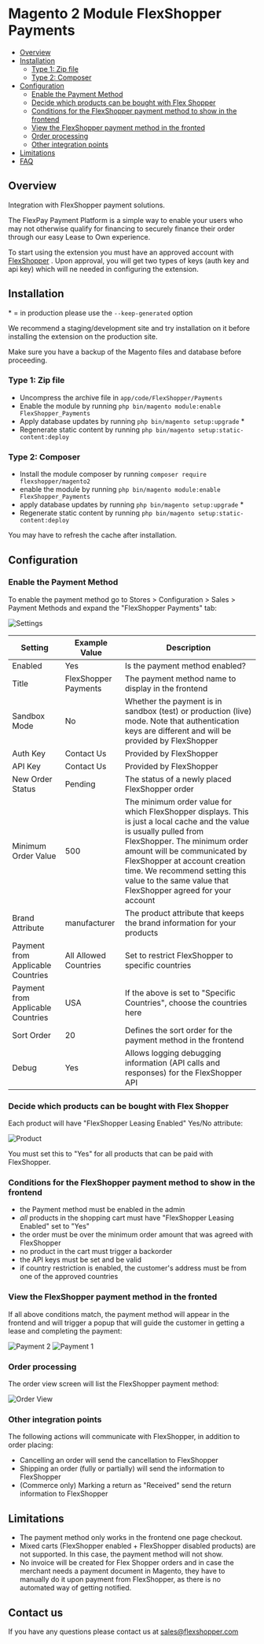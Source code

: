 # Magento 2 Module FlexShopper Payments

  * [Overview](#overview)
  * [Installation](#installation)
    + [Type 1: Zip file](#type-1--zip-file)
    + [Type 2: Composer](#type-2--composer)
  * [Configuration](#configuration)
    + [Enable the Payment Method](#enable-the-payment-method)
    + [Decide which products can be bought with Flex Shopper](#decide-which-products-can-be-bought-with-flex-shopper)
    + [Conditions for the FlexShopper payment method to show in the frontend](#conditions-for-the-flexshopper-payment-method-to-show-in-the-frontend)
    + [View the FlexShopper payment method in the fronted](#view-the-flexshopper-payment-method-in-the-fronted)
    + [Order processing](#order-processing)
    + [Other integration points](#other-integration-points)
  * [Limitations](#limitations)
  * [FAQ](#faq)

## Overview
Integration with FlexShopper payment solutions. 

The FlexPay Payment Platform is a simple way to enable your users who may not otherwise qualify for financing to securely finance their order through our easy Lease to Own experience.

To start using the extension you must have an approved account with  [FlexShopper](https://www.flexshopper.com/) . Upon approval, you will get two types of keys (auth key and api key) which will ne needed in configuring the extension.


## Installation
\* = in production please use the `--keep-generated` option

We recommend a staging/development site and try installation on it before installing the extension on the production site.

Make sure you have a backup of the Magento files and database before proceeding.

### Type 1: Zip file

 - Uncompress the archive file in `app/code/FlexShopper/Payments`
 - Enable the module by running `php bin/magento module:enable FlexShopper_Payments`
 - Apply database updates by running `php bin/magento setup:upgrade` \*
 - Regenerate static content by running `php bin/magento setup:static-content:deploy`

### Type 2: Composer

 - Install the module composer by running `composer require flexshopper/magento2`
 - enable the module by running `php bin/magento module:enable FlexShopper_Payments`
 - apply database updates by running `php bin/magento setup:upgrade` \*
 - Regenerate static content by running `php bin/magento setup:static-content:deploy`

You may have to refresh the cache after installation.

## Configuration

### Enable the Payment Method

To enable the payment method go to Stores > Configuration > Sales > Payment Methods and expand the "FlexShopper Payments" tab:

![Settings](doc/settings.png?raw=true "Settings.png")

| Setting | Example Value     |Description|
| ------- | ------------------|-------|
|Enabled  | Yes |Is the payment method enabled?|
|Title    | FlexShopper Payments|The payment method name to display in the frontend|
|Sandbox Mode|No|Whether the payment is in sandbox (test) or production (live) mode. Note that authentication keys are different and will be provided by FlexShopper|
|Auth Key|Contact Us|Provided by FlexShopper|
|API Key|Contact Us|Provided by FlexShopper|
|New Order Status|Pending|The status of a newly placed FlexShopper order|
|Minimum Order Value|500|The minimum order value for which FlexShopper displays. This is just a local cache and the value is usually pulled from FlexShopper. The minimum order amount will be communicated by FlexShopper at account creation time. We recommend setting this value to the same value that FlexShopper agreed for your account|
|Brand Attribute|manufacturer|The product attribute that keeps the brand information for your products|
|Payment from Applicable Countries|All Allowed Countries|Set to restrict FlexShopper to specific countries|
|Payment from Applicable Countries|USA|If the above is set to "Specific Countries", choose the countries here|
|Sort Order|20|Defines the sort order for the payment method in the frontend|
|Debug|Yes|Allows logging debugging information (API calls and responses) for the FlexShopper API|

### Decide which products can be bought with Flex Shopper

Each product will have "FlexShopper Leasing Enabled" Yes/No attribute:

![Product](doc/prod.png?raw=true "Product.png")

You must set this to "Yes" for all products that can be paid with FlexShopper.

### Conditions for the FlexShopper payment method to show in the frontend

- the Payment method must be enabled in the admin
- *all* products in the shopping cart must have "FlexShopper Leasing Enabled" set to "Yes"
- the order must be over the minimum order amount that was agreed with FlexShopper
- no product in the cart must trigger a backorder
- the API keys must be set and be valid
- if country restriction is enabled, the customer's address must be from one of the approved countries


### View the FlexShopper payment method in the fronted

If all above conditions match, the payment method will appear in the frontend and will trigger a popup that will guide the customer in getting a lease and completing the payment:

 ![Payment 2](doc/p2.png?raw=true "P2.png")
 ![Payment 1](doc/p1.png?raw=true "P1.png")


### Order processing

The order view screen will list the FlexShopper payment method:

 ![Order View](doc/order_view.png?raw=true "order_view.png")
 
### Other integration points


The following actions will communicate with FlexShopper, in addition to order placing:

- Cancelling an order will send the cancellation to FlexShopper
- Shipping an order (fully or partially) will send the information to FlexShopper
- (Commerce only) Marking a return as "Received" send the return information to FlexShopper

## Limitations

- The payment method only works in the frontend one page checkout.
- Mixed carts (FlexShopper enabled + FlexShopper disabled products) are not supported. In this case, the payment method will not show.
- No invoice will be created for Flex Shopper orders and in case the merchant needs a payment document in Magento, they have to manually do it upon payment from FlexShopper, as there is no automated way of getting notified.

## Contact us 

If you have any questions please contact us at sales@flexshopper.com
